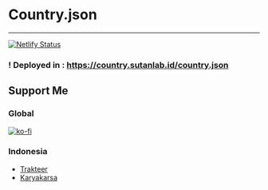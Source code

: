 # Country.json
---

[![Netlify Status](https://api.netlify.com/api/v1/badges/f5960bfc-b2c1-4263-ba1c-b432144b4888/deploy-status)](https://app.netlify.com/sites/stoic-hodgkin-3d6b36/deploys)

### ! Deployed in : https://country.sutanlab.id/country.json

## Support Me
### Global
[![ko-fi](https://www.ko-fi.com/img/githubbutton_sm.svg)](https://ko-fi.com/gadingnst)
### Indonesia
- [Trakteer](https://trakteer.id/gadingnst)
- [Karyakarsa](https://karyakarsa.com/gadingnst)

